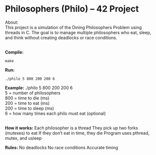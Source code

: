 # Philosophers (Philo) – 42 Project
About:<br />
This project is a simulation of the Dining Philosophers Problem using threads in C. The goal is to manage multiple philosophers who eat, sleep, and think without creating deadlocks or race conditions.
<br/><br/>

**Compile:**

    make

**Run:**

    ./philo 5 800 200 200 6

**Example:**
./philo 5 800 200 200 6<br />
    5 = number of philosophers<br />
    800 = time to die (ms)<br />
    200 = time to eat (ms)<br />
    200 = time to sleep (ms)<br />
    6 = how many times each philo must eat (optional)
<br/><br/>

**How it works:**
    Each philosopher is a thread
    They pick up two forks (mutexes) to eat
    If they don’t eat in time, they die
    Program uses pthread, mutex, and usleep

**Rules:**
    No deadlocks
    No race conditions
    Accurate timing
